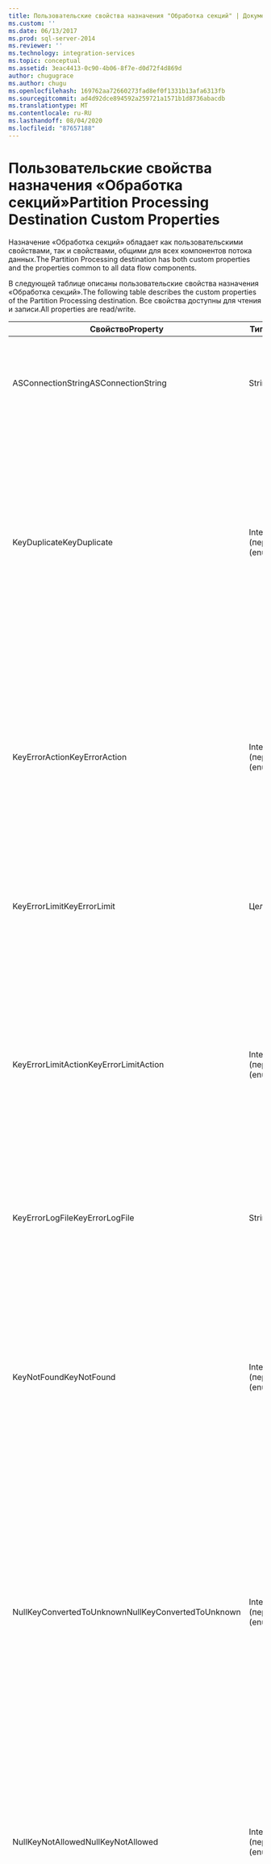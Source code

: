 ```yaml
---
title: Пользовательские свойства назначения "Обработка секций" | Документы Майкрософт
ms.custom: ''
ms.date: 06/13/2017
ms.prod: sql-server-2014
ms.reviewer: ''
ms.technology: integration-services
ms.topic: conceptual
ms.assetid: 3eac4413-0c90-4b06-8f7e-d0d72f4d869d
author: chugugrace
ms.author: chugu
ms.openlocfilehash: 169762aa72660273fad8ef0f1331b13afa6313fb
ms.sourcegitcommit: ad4d92dce894592a259721a1571b1d8736abacdb
ms.translationtype: MT
ms.contentlocale: ru-RU
ms.lasthandoff: 08/04/2020
ms.locfileid: "87657188"
---
```

# <a name="partition-processing-destination-custom-properties"></a><span data-ttu-id="06806-102">Пользовательские свойства назначения «Обработка секций»</span><span class="sxs-lookup"><span data-stu-id="06806-102">Partition Processing Destination Custom Properties</span></span>
  <span data-ttu-id="06806-103">Назначение «Обработка секций» обладает как пользовательскими свойствами, так и свойствами, общими для всех компонентов потока данных.</span><span class="sxs-lookup"><span data-stu-id="06806-103">The Partition Processing destination has both custom properties and the properties common to all data flow components.</span></span>  
  
 <span data-ttu-id="06806-104">В следующей таблице описаны пользовательские свойства назначения «Обработка секций».</span><span class="sxs-lookup"><span data-stu-id="06806-104">The following table describes the custom properties of the Partition Processing destination.</span></span> <span data-ttu-id="06806-105">Все свойства доступны для чтения и записи.</span><span class="sxs-lookup"><span data-stu-id="06806-105">All properties are read/write.</span></span>  
  
|<span data-ttu-id="06806-106">Свойство</span><span class="sxs-lookup"><span data-stu-id="06806-106">Property</span></span>|<span data-ttu-id="06806-107">Тип данных</span><span class="sxs-lookup"><span data-stu-id="06806-107">Data Type</span></span>|<span data-ttu-id="06806-108">Description</span><span class="sxs-lookup"><span data-stu-id="06806-108">Description</span></span>|  
|--------------|---------------|-----------------|  
|<span data-ttu-id="06806-109">ASConnectionString</span><span class="sxs-lookup"><span data-stu-id="06806-109">ASConnectionString</span></span>|<span data-ttu-id="06806-110">String</span><span class="sxs-lookup"><span data-stu-id="06806-110">String</span></span>|<span data-ttu-id="06806-111">Строка подключения к экземпляру служб [!INCLUDE[ssASnoversion](../../includes/ssasnoversion-md.md)] или проекту служб [!INCLUDE[ssASnoversion](../../includes/ssasnoversion-md.md)].</span><span class="sxs-lookup"><span data-stu-id="06806-111">The connection string to an [!INCLUDE[ssASnoversion](../../includes/ssasnoversion-md.md)] project or an instance of [!INCLUDE[ssASnoversion](../../includes/ssasnoversion-md.md)].</span></span>|  
|<span data-ttu-id="06806-112">KeyDuplicate</span><span class="sxs-lookup"><span data-stu-id="06806-112">KeyDuplicate</span></span>|<span data-ttu-id="06806-113">Integer (перечисление)</span><span class="sxs-lookup"><span data-stu-id="06806-113">Integer (enumeration)</span></span>|<span data-ttu-id="06806-114">Если свойство UseDefaultConfiguration имеет `False` значение, оно указывает, как обрабатывались ошибки повторяющихся ключей.</span><span class="sxs-lookup"><span data-stu-id="06806-114">When UseDefaultConfiguration is `False`, a value that indicates how to handle duplicate key errors.</span></span> <span data-ttu-id="06806-115">Допустимые значения: `IgnoreError` (0), `ReportAndContinue` (1) и `ReportAndStop` (2).</span><span class="sxs-lookup"><span data-stu-id="06806-115">The possible values are `IgnoreError` (0), `ReportAndContinue` (1), and `ReportAndStop` (2).</span></span> <span data-ttu-id="06806-116">По умолчанию это свойство имеет значение `IgnoreError` (0).</span><span class="sxs-lookup"><span data-stu-id="06806-116">The default value of this property is `IgnoreError` (0).</span></span>|  
|<span data-ttu-id="06806-117">KeyErrorAction</span><span class="sxs-lookup"><span data-stu-id="06806-117">KeyErrorAction</span></span>|<span data-ttu-id="06806-118">Integer (перечисление)</span><span class="sxs-lookup"><span data-stu-id="06806-118">Integer (enumeration)</span></span>|<span data-ttu-id="06806-119">Если свойство UseDefaultConfiguration имеет `False` значение, оно указывает, как обрабатывались ошибки ключа.</span><span class="sxs-lookup"><span data-stu-id="06806-119">When UseDefaultConfiguration is `False`, a value that indicates how to handle key errors.</span></span> <span data-ttu-id="06806-120">Допустимые значения — `ConvertToUnknown` (0) и `DiscardRecord` (1).</span><span class="sxs-lookup"><span data-stu-id="06806-120">The possible values are `ConvertToUnknown` (0) and `DiscardRecord` (1).</span></span> <span data-ttu-id="06806-121">По умолчанию это свойство имеет значение `ConvertToUnknown` (0).</span><span class="sxs-lookup"><span data-stu-id="06806-121">The default value of this property is `ConvertToUnknown` (0).</span></span>|  
|<span data-ttu-id="06806-122">KeyErrorLimit</span><span class="sxs-lookup"><span data-stu-id="06806-122">KeyErrorLimit</span></span>|<span data-ttu-id="06806-123">Целое число</span><span class="sxs-lookup"><span data-stu-id="06806-123">Integer</span></span>|<span data-ttu-id="06806-124">Если свойство UseDefaultConfiguration имеет значение `False` , то верхний предел разрешенных ошибок ключа.</span><span class="sxs-lookup"><span data-stu-id="06806-124">When UseDefaultConfiguration is `False`, the upper limit of key errors that are allowed.</span></span>|  
|<span data-ttu-id="06806-125">KeyErrorLimitAction</span><span class="sxs-lookup"><span data-stu-id="06806-125">KeyErrorLimitAction</span></span>|<span data-ttu-id="06806-126">Integer (перечисление)</span><span class="sxs-lookup"><span data-stu-id="06806-126">Integer (enumeration)</span></span>|<span data-ttu-id="06806-127">Если свойство UseDefaultConfiguration имеет `False` значение, оно указывает действие, которое необходимо выполнить при `KeyErrorLimit` достижении.</span><span class="sxs-lookup"><span data-stu-id="06806-127">When UseDefaultConfiguration is `False`, a value that indicates the action to take when `KeyErrorLimit` is reached.</span></span> <span data-ttu-id="06806-128">Возможные значения: `StopLogging` (1) и `StopProcessing` (0).</span><span class="sxs-lookup"><span data-stu-id="06806-128">The possible values are `StopLogging` (1) and `StopProcessing` (0).</span></span> <span data-ttu-id="06806-129">По умолчанию это свойство имеет значение `StopProcessing` (0).</span><span class="sxs-lookup"><span data-stu-id="06806-129">The default value of this property is `StopProcessing` (0).</span></span>|  
|<span data-ttu-id="06806-130">KeyErrorLogFile</span><span class="sxs-lookup"><span data-stu-id="06806-130">KeyErrorLogFile</span></span>|<span data-ttu-id="06806-131">String</span><span class="sxs-lookup"><span data-stu-id="06806-131">String</span></span>|<span data-ttu-id="06806-132">Если свойство UseDefaultConfiguration имеет значение `False` , то путь и имя файла журнала ошибок.</span><span class="sxs-lookup"><span data-stu-id="06806-132">When UseDefaultConfiguration is `False`, the path and file name of the error log file.</span></span>|  
|<span data-ttu-id="06806-133">KeyNotFound</span><span class="sxs-lookup"><span data-stu-id="06806-133">KeyNotFound</span></span>|<span data-ttu-id="06806-134">Integer (перечисление)</span><span class="sxs-lookup"><span data-stu-id="06806-134">Integer (enumeration)</span></span>|<span data-ttu-id="06806-135">Если свойство UseDefaultConfiguration имеет `False` значение, оно указывает, как обрабатывались ошибки с отсутствующим ключом.</span><span class="sxs-lookup"><span data-stu-id="06806-135">When UseDefaultConfiguration is `False`, a value that indicates how to handle missing key errors.</span></span> <span data-ttu-id="06806-136">Допустимые значения: `IgnoreError` (0), `ReportAndContinue` (1) и `ReportAndStop` (2).</span><span class="sxs-lookup"><span data-stu-id="06806-136">The possible values are `IgnoreError` (0), `ReportAndContinue` (1), and `ReportAndStop` (2).</span></span> <span data-ttu-id="06806-137">Значение по умолчанию этого свойства равно `ReportAndContinue` (1).</span><span class="sxs-lookup"><span data-stu-id="06806-137">The default value of this property is `ReportAndContinue` (1).</span></span>|  
|<span data-ttu-id="06806-138">NullKeyConvertedToUnknown</span><span class="sxs-lookup"><span data-stu-id="06806-138">NullKeyConvertedToUnknown</span></span>|<span data-ttu-id="06806-139">Integer (перечисление)</span><span class="sxs-lookup"><span data-stu-id="06806-139">Integer (enumeration)</span></span>|<span data-ttu-id="06806-140">Если свойство UseDefaultConfiguration имеет `False` значение, оно указывает, как обрабатывались ключи null, преобразованные в неизвестное значение.</span><span class="sxs-lookup"><span data-stu-id="06806-140">When UseDefaultConfiguration is `False`, a value that indicates how to handle null keys converted to the Unknown value.</span></span> <span data-ttu-id="06806-141">Допустимые значения: `IgnoreError` (0), `ReportAndContinue` (1) и `ReportAndStop` (2).</span><span class="sxs-lookup"><span data-stu-id="06806-141">The possible values are `IgnoreError` (0), `ReportAndContinue` (1), and `ReportAndStop` (2).</span></span> <span data-ttu-id="06806-142">По умолчанию это свойство имеет значение `IgnoreError` (0).</span><span class="sxs-lookup"><span data-stu-id="06806-142">The default value of this property is `IgnoreError` (0).</span></span>|  
|<span data-ttu-id="06806-143">NullKeyNotAllowed</span><span class="sxs-lookup"><span data-stu-id="06806-143">NullKeyNotAllowed</span></span>|<span data-ttu-id="06806-144">Integer (перечисление)</span><span class="sxs-lookup"><span data-stu-id="06806-144">Integer (enumeration)</span></span>|<span data-ttu-id="06806-145">Если свойство UseDefaultConfiguration имеет `False` значение, то оно указывает, как обработано запрещенные значения NULL.</span><span class="sxs-lookup"><span data-stu-id="06806-145">When UseDefaultConfiguration is `False`, a value that indicates how to handle disallowed nulls.</span></span> <span data-ttu-id="06806-146">Допустимые значения: `IgnoreError` (0), `ReportAndContinue` (1) и `ReportAndStop` (2).</span><span class="sxs-lookup"><span data-stu-id="06806-146">The possible values are `IgnoreError` (0), `ReportAndContinue` (1), and `ReportAndStop` (2).</span></span> <span data-ttu-id="06806-147">Значение по умолчанию этого свойства равно `ReportAndContinue` (1).</span><span class="sxs-lookup"><span data-stu-id="06806-147">The default value of this property is `ReportAndContinue` (1).</span></span>|  
|<span data-ttu-id="06806-148">ProcessType</span><span class="sxs-lookup"><span data-stu-id="06806-148">ProcessType</span></span>|<span data-ttu-id="06806-149">Integer (перечисление)</span><span class="sxs-lookup"><span data-stu-id="06806-149">Integer (enumeration)</span></span>|<span data-ttu-id="06806-150">Тип обработки секций, используемый преобразованием.</span><span class="sxs-lookup"><span data-stu-id="06806-150">The type of partition processing the transformation uses.</span></span> <span data-ttu-id="06806-151">Допустимые значения — `ProcessAdd` (1) (добавочное), `ProcessFull` (0) и `ProcessUpdate` (2).</span><span class="sxs-lookup"><span data-stu-id="06806-151">The possible values are `ProcessAdd` (1) (incremental), `ProcessFull` (0), and `ProcessUpdate` (2).</span></span>|  
|<span data-ttu-id="06806-152">UseDefaultConfiguration</span><span class="sxs-lookup"><span data-stu-id="06806-152">UseDefaultConfiguration</span></span>|<span data-ttu-id="06806-153">Логическое</span><span class="sxs-lookup"><span data-stu-id="06806-153">Boolean</span></span>|<span data-ttu-id="06806-154">Значение, указывающее, используется ли преобразованием конфигурация ошибок по умолчанию.</span><span class="sxs-lookup"><span data-stu-id="06806-154">A value that specifies whether the transformation uses the default error configuration.</span></span> <span data-ttu-id="06806-155">Если это свойство имеет значение `False` , то преобразование использует значения пользовательских свойств обработки ошибок, перечисленных в этой таблице, включая KeyDuplicate, KeyErrorAction и т. д.</span><span class="sxs-lookup"><span data-stu-id="06806-155">If this property is `False`, the transformation uses the values of the error-handling custom properties listed in this table, including KeyDuplicate, KeyErrorAction, and so on.</span></span>|  
  
 <span data-ttu-id="06806-156">Ввод и входные столбцы назначения «Обработка секций» не обладают пользовательскими свойствами.</span><span class="sxs-lookup"><span data-stu-id="06806-156">The input and the input columns of the Partition Processing destination have no custom properties.</span></span>  
  
 <span data-ttu-id="06806-157">Дополнительные сведения см. в статье [Partition Processing Destination](partition-processing-destination.md).</span><span class="sxs-lookup"><span data-stu-id="06806-157">For more information, see [Partition Processing Destination](partition-processing-destination.md).</span></span>  
  
## <a name="see-also"></a><span data-ttu-id="06806-158">См. также:</span><span class="sxs-lookup"><span data-stu-id="06806-158">See Also</span></span>  
 [<span data-ttu-id="06806-159">Общие свойства</span><span class="sxs-lookup"><span data-stu-id="06806-159">Common Properties</span></span>](../common-properties.md)  
  
  
